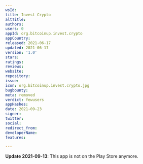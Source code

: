 ```yaml
---
wsId: 
title: Invest Crypto
altTitle: 
authors: 
users: 0
appId: org.bitcoinup.invest.crypto
appCountry: 
released: 2021-06-17
updated: 2021-06-17
version: '1.0'
stars: 
ratings: 
reviews: 
website: 
repository: 
issue: 
icon: org.bitcoinup.invest.crypto.jpg
bugbounty: 
meta: removed
verdict: fewusers
appHashes: 
date: 2021-09-23
signer: 
twitter: 
social: 
redirect_from: 
developerName: 
features: 

---
```


**Update 2021-09-13**: This app is not on the Play Store anymore.
